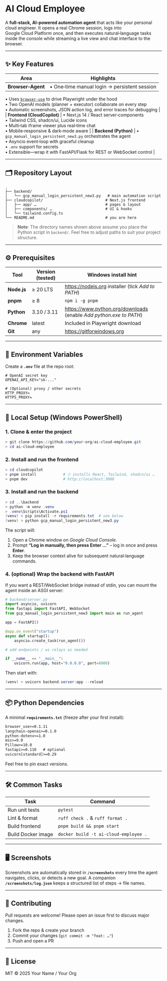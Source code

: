 # AI Cloud Employee

A **full‑stack, AI‑powered automation agent** that acts like your personal cloud engineer.  It opens a real Chrome session, logs into Google Cloud Platform once, and then executes natural‑language tasks inside the console while streaming a live view and chat interface to the browser.

---

## ✨ Key Features

| Area | Highlights |
|------|------------|
| **Browser‑Agent** | • One‑time manual login → persistent session  
• Uses [`browser‑use`](https://github.com/browser-use/browser-use) to drive Playwright under the hood  
• Two OpenAI models (planner + executor) collaborate on every step  
• Automatic screenshots, JSON action log, and error traces for debugging |
| **Frontend (CloudCopilot)** | • Next.js 14 / React server‑components  
• Tailwind CSS, shadcn/ui, Lucide icons  
• Multi‑tab iframe viewer plus real‑time chat  
• Mobile‑responsive & dark‑mode aware |
| **Backend (Python)** | • `gcp_manual_login_persistent_new3.py` orchestrates the agent  
• Asyncio event‑loop with graceful cleanup  
• `.env` support for secrets  
• Extensible—wrap it with FastAPI/Flask for REST or WebSocket control |

---

## 🗂️ Repository Layout

```
.
├── backend/
│   └── gcp_manual_login_persistent_new3.py   # main automation script
├── cloudcopilot/                            # Next.js frontend
│   ├── app/ …                               # pages & layout
│   ├── components/ …                        # UI & hooks
│   └── tailwind.config.ts
└── README.md                                # you are here
```

> **Note**: The directory names shown above assume you place the Python script in `backend/`. Feel free to adjust paths to suit your project structure.

---

## ⚙️ Prerequisites

| Tool | Version (tested) | Windows install hint |
|------|------------------|----------------------|
| **Node.js** | ≥ 20 LTS | <https://nodejs.org> installer (tick *Add to PATH*) |
| **pnpm** | ≥ 8 | `npm i -g pnpm` |
| **Python** | 3.10 / 3.11 | <https://www.python.org/downloads> (enable *Add python.exe to PATH*) |
| **Chrome** | latest | Included in Playwright download |
| **Git** | any | <https://gitforwindows.org> |

---

## 🔑 Environment Variables

Create a **`.env`** file at the repo root:

```env
# OpenAI secret key
OPENAI_API_KEY="sk‑..."

# (Optional) proxy / other secrets
HTTP_PROXY=
HTTPS_PROXY=
```

---

## 🚀 Local Setup (Windows PowerShell)

### 1. Clone & enter the project
```ps1
> git clone https://github.com/your‑org/ai‑cloud‑employee.git
> cd ai‑cloud‑employee
```

### 2. Install and run the **frontend**
```ps1
> cd cloudcopilot
> pnpm install            # ⏱ installs React, Tailwind, shadcn/ui …
> pnpm dev                # http://localhost:3000
```

### 3. Install and run the **backend**
```ps1
> cd ..\backend
> python -m venv .venv
> .venv\Scripts\Activate.ps1
(venv) > pip install -r requirements.txt  # see below
(venv) > python gcp_manual_login_persistent_new3.py
```
The script will:
1. Open a Chrome window on *Google Cloud Console*.
2. Prompt **“Log in manually, then press Enter …”** – log in once and press **Enter**.
3. Keep the browser context alive for subsequent natural‑language commands.

### 4. (optional) Wrap the backend with FastAPI
If you want a REST/WebSocket bridge instead of stdin, you can mount the agent inside an ASGI server:
```py
# backend/server.py
import asyncio, uvicorn
from fastapi import FastAPI, WebSocket
from gcp_manual_login_persistent_new3 import main as run_agent

app = FastAPI()

@app.on_event("startup")
async def startup():
    asyncio.create_task(run_agent())

# add endpoints / ws relays as needed

if __name__ == "__main__":
    uvicorn.run(app, host="0.0.0.0", port=8000)
```
Then start with:
```ps1
(venv) > uvicorn backend.server:app --reload
```

---

## 📦 Python Dependencies
A minimal **`requirements.txt`** (freeze after your first install):
```txt
browser_use>=0.1.11
langchain-openai>=0.1.0
python-dotenv>=1.0
mss>=9.0
Pillow>=10.0
fastapi>=0.110   # optional
uvicorn[standard]>=0.29
```
Feel free to pin exact versions.

---

## 🛠️ Common Tasks

| Task | Command |
|------|---------|
| Run unit tests | `pytest` |
| Lint & format  | `ruff check .` & `ruff format .` |
| Build frontend | `pnpm build && pnpm start` |
| Build Docker image | `docker build -t ai-cloud-employee .` |

---

## 🖥️ Screenshots
Screenshots are automatically stored in **`/screenshots`** every time the agent navigates, clicks, or detects a new goal.  A companion **`/screenshots/log.json`** keeps a structured list of steps → file names.

---

## 🤝 Contributing
Pull requests are welcome!  Please open an issue first to discuss major changes.

1. Fork the repo & create your branch  
2. Commit your changes (`git commit -m "feat: …"`)  
3. Push and open a PR

---

## 📝 License
MIT © 2025 Your Name / Your Org

